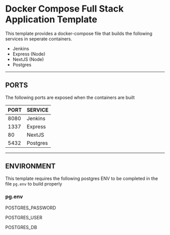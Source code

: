 # Docker Compose Full Stack Application Template

This template provides a docker-compose file that builds the following services in seperate containers.

* Jenkins
* Express (Node)
* NextJS (Node)
* Postgres

_____

## PORTS

The following ports are exposed when the containers are built

| PORT | SERVICE  |
|------|----------|
| 8080 | Jenkins  |
| 1337 | Express  |
| 80   | NextJS   |
| 5432 | Postgres |

_____

## ENVIRONMENT

This template requires the following postgres ENV to be completed in the file `pg.env` to build properly

### __pg.env__

POSTGRES_PASSWORD

POSTGRES_USER

POSTGRES_DB